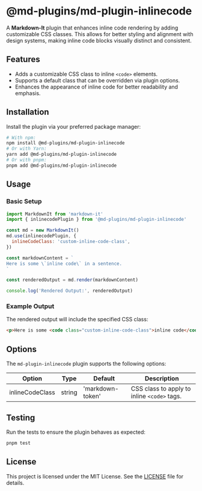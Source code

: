 # @md-plugins/md-plugin-inlinecode

A **Markdown-It** plugin that enhances inline code rendering by adding customizable CSS classes. This allows for better styling and alignment with design systems, making inline code blocks visually distinct and consistent.

## Features

- Adds a customizable CSS class to inline `<code>` elements.
- Supports a default class that can be overridden via plugin options.
- Enhances the appearance of inline code for better readability and emphasis.

## Installation

Install the plugin via your preferred package manager:

```bash
# With npm:
npm install @md-plugins/md-plugin-inlinecode
# Or with Yarn:
yarn add @md-plugins/md-plugin-inlinecode
# Or with pnpm:
pnpm add @md-plugins/md-plugin-inlinecode
```

## Usage

### Basic Setup

```js
import MarkdownIt from 'markdown-it'
import { inlinecodePlugin } from '@md-plugins/md-plugin-inlinecode'

const md = new MarkdownIt()
md.use(inlinecodePlugin, {
  inlineCodeClass: 'custom-inline-code-class',
})

const markdownContent = `
Here is some \`inline code\` in a sentence.
`

const renderedOutput = md.render(markdownContent)

console.log('Rendered Output:', renderedOutput)
```

### Example Output

The rendered output will include the specified CSS class:

```html
<p>Here is some <code class="custom-inline-code-class">inline code</code> in a sentence.</p>
```

## Options

The `md-plugin-inlinecode` plugin supports the following options:

| Option          | Type   | Default          | Description                                 |
| --------------- | ------ | ---------------- | ------------------------------------------- |
| inlineCodeClass | string | 'markdown-token' | CSS class to apply to inline `<code>` tags. |

## Testing

Run the tests to ensure the plugin behaves as expected:

```bash
pnpm test
```

## License

This project is licensed under the MIT License. See the [LICENSE](LICENSE.md) file for details.
